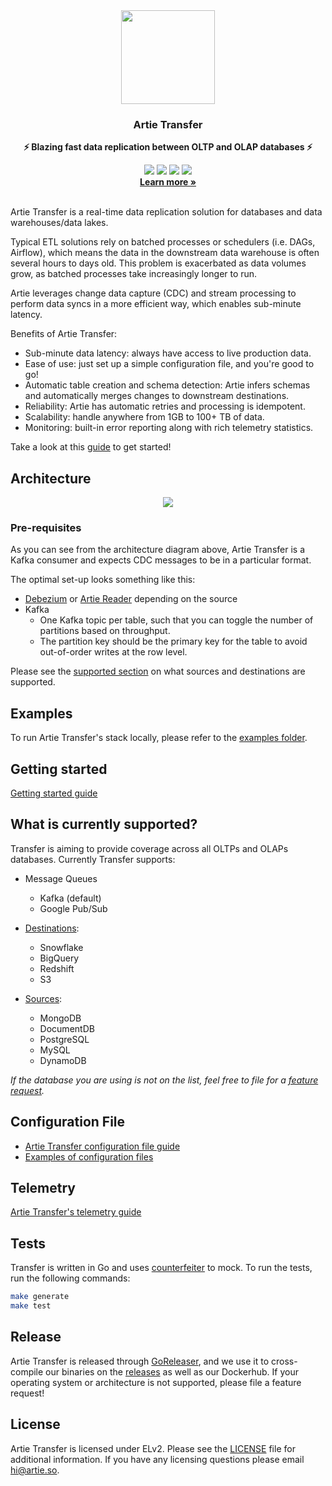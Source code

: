 <div align="center">
  <img height="150px" src="https://github.com/artie-labs/transfer/assets/4412200/238df0c7-6087-4ddc-b83b-24638212af6a"/>
  <h3>Artie Transfer</h3>
  <p><b>⚡️ Blazing fast data replication between OLTP and OLAP databases ⚡️</b></p>
  <a href="https://artie.so/slack"><img src="https://img.shields.io/badge/slack-@artie-blue.svg?logo=slack"/></a>
  <a href="https://docs.artie.so/running-transfer/overview"><img src="https://user-images.githubusercontent.com/4412200/226736695-6b8b9abd-c227-41c7-89a1-805a04c90d08.png"/></a>
  <a href="https://github.com/artie-labs/transfer/blob/master/LICENSE.txt"><img src="https://user-images.githubusercontent.com/4412200/201544613-a7197bc4-8b61-4fc5-bf09-68ee10133fd7.svg"/></a>
  <img src="https://github.com/artie-labs/transfer/actions/workflows/gha-go-test.yml/badge.svg"/>
  <br/>
  <b><a target="_blank" href="https://artie.so" >Learn more »</a></b>
</div>
<br/>

Artie Transfer is a real-time data replication solution for databases and data warehouses/data lakes.

Typical ETL solutions rely on batched processes or schedulers (i.e. DAGs, Airflow), which means the data in the downstream data warehouse is often several hours to days old. This problem is exacerbated as data volumes grow, as batched processes take increasingly longer to run.

Artie leverages change data capture (CDC) and stream processing to perform data syncs in a more efficient way, which enables sub-minute latency.

Benefits of Artie Transfer:

- Sub-minute data latency: always have access to live production data.
- Ease of use: just set up a simple configuration file, and you're good to go!
-  Automatic table creation and schema detection: Artie infers schemas and automatically merges changes to downstream destinations.
-  Reliability: Artie has automatic retries and processing is idempotent.
-  Scalability: handle anywhere from 1GB to 100+ TB of data.
-  Monitoring: built-in error reporting along with rich telemetry statistics.


Take a look at this [guide](#getting-started) to get started!

## Architecture
<div align="center">
  <img src="https://github.com/artie-labs/transfer/assets/4412200/a30a2ee1-7bdd-437c-9acb-ce6591654d18"/>
</div>

### Pre-requisites
As you can see from the architecture diagram above, Artie Transfer is a Kafka consumer and expects CDC messages to be in a particular format.

The optimal set-up looks something like this:
* [Debezium](https://github.com/debezium/debezium) or [Artie Reader](https://github.com/artie-labs/reader) depending on the source
* Kafka
  * One Kafka topic per table, such that you can toggle the number of partitions based on throughput.
  * The partition key should be the primary key for the table to avoid out-of-order writes at the row level.

Please see the [supported section](#what-is-currently-supported) on what sources and destinations are supported.

## Examples

To run Artie Transfer's stack locally, please refer to the [examples folder](https://github.com/artie-labs/transfer/tree/master/examples).

## <a name="getting-started"></a>Getting started

[Getting started guide](https://docs.artie.so/running-transfer/overview)

## What is currently supported?
Transfer is aiming to provide coverage across all OLTPs and OLAPs databases. Currently Transfer supports:

- Message Queues
  - Kafka (default)
  - Google Pub/Sub

- [Destinations](https://docs.artie.so/real-time-destinations/overview):
    - Snowflake
    - BigQuery
    - Redshift
    - S3

- [Sources](https://docs.artie.so/real-time-sources/overview):
    - MongoDB
    - DocumentDB
    - PostgreSQL
    - MySQL
    - DynamoDB

_If the database you are using is not on the list, feel free to file for a [feature request](https://github.com/artie-labs/transfer/issues/new)._

## Configuration File
* [Artie Transfer configuration file guide](https://docs.artie.so/running-transfer/options)
* [Examples of configuration files](https://docs.artie.so/running-transfer/examples)

## Telemetry

[Artie Transfer's telemetry guide](https://docs.artie.so/telemetry/overview)

## Tests
Transfer is written in Go and uses [counterfeiter](https://github.com/maxbrunsfeld/counterfeiter) to mock. 
To run the tests, run the following commands:

```sh
make generate
make test
```

## Release

Artie Transfer is released through [GoReleaser](https://goreleaser.com/), and we use it to cross-compile our binaries on the [releases](https://github.com/artie-labs/transfer/releases) as well as our Dockerhub. If your operating system or architecture is not supported, please file a feature request!

## License

Artie Transfer is licensed under ELv2. Please see the [LICENSE](https://github.com/artie-labs/transfer/blob/master/LICENSE.txt) file for additional information. If you have any licensing questions please email hi@artie.so.
